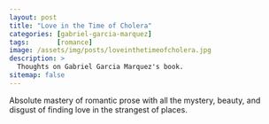 ```yaml
---
layout: post
title: "Love in the Time of Cholera"
categories: [gabriel-garcia-marquez]
tags:       [romance]
image: /assets/img/posts/loveinthetimeofcholera.jpg
description: >
  Thoughts on Gabriel Garcia Marquez's book.
sitemap: false
---
```


Absolute mastery of romantic prose with all the mystery, beauty, and disgust of finding love in the strangest of places.